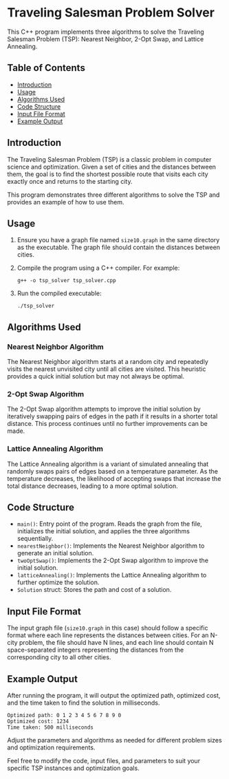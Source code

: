 
# Traveling Salesman Problem Solver

This C++ program implements three algorithms to solve the Traveling Salesman Problem (TSP): Nearest Neighbor, 2-Opt Swap, and Lattice Annealing.

## Table of Contents

- [Introduction](#introduction)
- [Usage](#usage)
- [Algorithms Used](#algorithms-used)
- [Code Structure](#code-structure)
- [Input File Format](#input-file-format)
- [Example Output](#example-output)

## Introduction

The Traveling Salesman Problem (TSP) is a classic problem in computer science and optimization. Given a set of cities and the distances between them, the goal is to find the shortest possible route that visits each city exactly once and returns to the starting city.

This program demonstrates three different algorithms to solve the TSP and provides an example of how to use them.

## Usage

1. Ensure you have a graph file named `size10.graph` in the same directory as the executable. The graph file should contain the distances between cities.
2. Compile the program using a C++ compiler. For example:

   ```
   g++ -o tsp_solver tsp_solver.cpp
   ```
3. Run the compiled executable:

   ```
   ./tsp_solver
   ```

## Algorithms Used

### Nearest Neighbor Algorithm

The Nearest Neighbor algorithm starts at a random city and repeatedly visits the nearest unvisited city until all cities are visited. This heuristic provides a quick initial solution but may not always be optimal.

### 2-Opt Swap Algorithm

The 2-Opt Swap algorithm attempts to improve the initial solution by iteratively swapping pairs of edges in the path if it results in a shorter total distance. This process continues until no further improvements can be made.

### Lattice Annealing Algorithm

The Lattice Annealing algorithm is a variant of simulated annealing that randomly swaps pairs of edges based on a temperature parameter. As the temperature decreases, the likelihood of accepting swaps that increase the total distance decreases, leading to a more optimal solution.

## Code Structure

- `main()`: Entry point of the program. Reads the graph from the file, initializes the initial solution, and applies the three algorithms sequentially.
- `nearestNeighbor()`: Implements the Nearest Neighbor algorithm to generate an initial solution.
- `twoOptSwap()`: Implements the 2-Opt Swap algorithm to improve the initial solution.
- `latticeAnnealing()`: Implements the Lattice Annealing algorithm to further optimize the solution.
- `Solution` struct: Stores the path and cost of a solution.

## Input File Format

The input graph file (`size10.graph` in this case) should follow a specific format where each line represents the distances between cities. For an N-city problem, the file should have N lines, and each line should contain N space-separated integers representing the distances from the corresponding city to all other cities.

## Example Output

After running the program, it will output the optimized path, optimized cost, and the time taken to find the solution in milliseconds.

```
Optimized path: 0 1 2 3 4 5 6 7 8 9 0
Optimized cost: 1234
Time taken: 500 milliseconds
```

Adjust the parameters and algorithms as needed for different problem sizes and optimization requirements.

Feel free to modify the code, input files, and parameters to suit your specific TSP instances and optimization goals.
